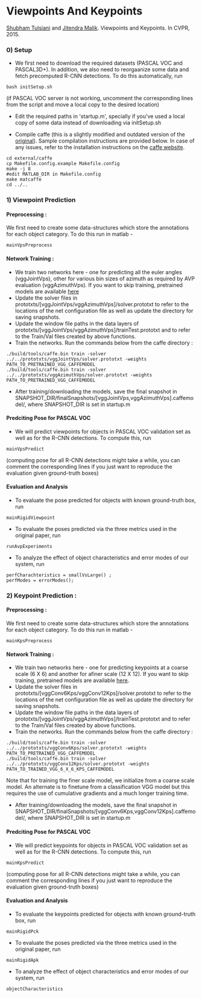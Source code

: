 # Viewpoints And Keypoints

[Shubham Tulsiani](http://cs.berkeley.edu/~shubhtuls) and [Jitendra Malik](http://cs.berkeley.edu/~malik). Viewpoints and Keypoints. In CVPR, 2015.

### 0) Setup
- We first need to download the required datasets (PASCAL VOC and PASCAL3D+). In addition, we also need to reorgaanize some data and fetch precomputed R-CNN detections. To do this automatically, run

```
bash initSetup.sh
```

(if PASCAL VOC server is not working, uncomment the corresponding lines from the script and move a local copy to the desired location)

- Edit the required paths in 'startup.m', specially if you've used a local copy of some data instead of downloading via initSetup.sh

- Compile caffe (this is a slightly modified and outdated version of the [original](http://caffe.berkeleyvision.org/)). Sample compilation instructions are provided below. In case of any issues, refer to the installation instructions on the [caffe website](http://caffe.berkeleyvision.org/).

```
cd external/caffe
cp Makefile.config.example Makefile.config
make -j 8
#edit MATLAB_DIR in Makefile.config
make matcaffe
cd ../..
```


### 1) Viewpoint Prediction

#### Preprocessing :
We first need to create some data-structures which store the annotations for each object category. To do this run in matlab -

``` 
mainVpsPreprocess 
```
#### Network Training : 
- We train two networks here - one for predicting all the euler angles (vggJointVps), other for various bin sizes of azimuth as required by AVP evaluation (vggAzimuthVps). If you want to skip training, pretrained models are available [here](https://people.eecs.berkeley.edu/~shubhtuls/cachedir/vpsKps/)
- Update the solver files in prototxts/[vggJointVps/vggAzimuthVps]/solver.prototxt to refer to the locations of the net configuration file as well as update the directory for saving snapshots.
- Update the window file paths in the data layers of  prototxts/[vggJointVps/vggAzimuthVps]/trainTest.prototxt and to refer to the Train/Val files created by above functions.
- Train the networks. Run the commands below from the caffe directory :

```
./build/tools/caffe.bin train -solver ../../prototxts/vggJointVps/solver.prototxt -weights PATH_TO_PRETRAINED_VGG_CAFFEMODEL
./build/tools/caffe.bin train -solver ../../prototxts/vggAzimuthVps/solver.prototxt -weights PATH_TO_PRETRAINED_VGG_CAFFEMODEL
```

- After training/downloading the models, save the final snapshot in SNAPSHOT_DIR/finalSnapshots/[vggJointVps,vggAzimuthVps].caffemodel/, where SNAPSHOT_DIR is set in startup.m

#### Predciting Pose for PASCAL VOC
- We will predict viewpoints for objects in PASCAL VOC validation set as well as for the R-CNN detections. To compute this, run

```
mainVpsPredict
```

(computing pose for all R-CNN detections might take a while, you can comment the corresponding lines if you just want to reproduce the evaluation given ground-truth boxes)

#### Evaluation and Analysis
- To evaluate the pose predicted for objects with known ground-truth box, run 

```
mainRigidViewpoint
```
- To evaluate the poses predicted via the three metrics used in the original paper, run

```
runAvpExperiments
```

- To analyze the effect of object characteristics and error modes of our system, run 

```
perfCharachteristics = smallVsLarge() ;
perfModes = errorModes();
```

### 2) Keypoint Prediction :

#### Preprocessing :
We first need to create some data-structures which store the annotations for each object category. To do this run in matlab -

```
mainKpsPreprocess
```

#### Network Training : 
- We train two networks here - one for predicting keypoints at a coarse scale (6 X 6) and another for afiner scale (12 X 12). If you want to skip training, pretrained models are available [here](https://people.eecs.berkeley.edu/~shubhtuls/cachedir/vpsKps/).
- Update the solver files in prototxts/[vggConv6Kps/vggConv12Kps]/solver.prototxt to refer to the locations of the net configuration file as well as update the directory for saving snapshots.
- Update the window file paths in the data layers of  prototxts/[vggJointVps/vggAzimuthVps]/trainTest.prototxt and to refer to the Train/Val files created by above functions.
- Train the networks. Run the commands below from the caffe directory :

```
./build/tools/caffe.bin train -solver ../../prototxts/vggConv6Kps/solver.prototxt -weights PATH_TO_PRETRAINED_VGG_CAFFEMODEL
./build/tools/caffe.bin train -solver ../../prototxts/vggConv12Kps/solver.prototxt -weights PATH_TO_TRAINED_VGG_6_X_6_KPS_CAFFEMODEL
```

Note that for training the finer scale model, we initialize from a coarse scale model. An alternate is to finetune from a classification VGG model but this requires the use of cumulative gradients and a much longer training time.

- After training/downloading the models, save the final snapshot in SNAPSHOT_DIR/finalSnapshots/[vggConv6Kps,vggConv12Kps].caffemodel/, where SNAPSHOT_DIR is set in startup.m

#### Predciting Pose for PASCAL VOC
- We will predict keypoints for objects in PASCAL VOC validation set as well as for the R-CNN detections. To compute this, run

```
mainKpsPredict
```

(computing pose for all R-CNN detections might take a while, you can comment the corresponding lines if you just want to reproduce the evaluation given ground-truth boxes)

#### Evaluation and Analysis
- To evaluate the keypoints predicted for objects with known ground-truth box, run 

```
mainRigidPck
```
- To evaluate the poses predicted via the three metrics used in the original paper, run

```
mainRigidApk
```

- To analyze the effect of object characteristics and error modes of our system, run 

```
objectCharacteristics
```
